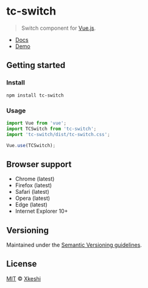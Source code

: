 # tc-switch

> Switch component for [Vue.js](https://vuejs.org/).

- [Docs](docs/index.md)
- [Demo](https://xkeshi.github.io/eks/#/components/switch)

## Getting started

### Install

```shell
npm install tc-switch
```

### Usage

```js
import Vue from 'vue';
import TCSwitch from 'tc-switch';
import 'tc-switch/dist/tc-switch.css';

Vue.use(TCSwitch);
```

## Browser support

- Chrome (latest)
- Firefox (latest)
- Safari (latest)
- Opera (latest)
- Edge (latest)
- Internet Explorer 10+

## Versioning

Maintained under the [Semantic Versioning guidelines](http://semver.org).

## License

[MIT](http://opensource.org/licenses/MIT) © [Xkeshi](http://xkeshi.com)
